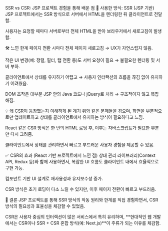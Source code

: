 SSR vs CSR: JSP 프로젝트 경험을 통해 배운 점
🧩 사용한 방식: SSR (JSP 기반)
JSP 프로젝트에서는 SSR 방식으로 서버에서 HTML을 렌더링한 뒤 클라이언트로 전달함.

사용자는 요청할 때마다 서버로부터 전체 HTML을 받아 브라우저에서 새로고침이 발생함.

🛠️ 느낀 한계
페이지 전환 시마다 전체 페이지 새로고침 → UX가 자연스럽지 않음.

작은 UI 변경(예: 정렬, 필터, 탭 전환 등)도 서버 요청이 필요 → 불필요한 렌더링 및 서버 부하.

클라이언트에서 상태를 유지하기 어렵고 → 사용자 인터랙션의 흐름을 끊김 없이 유지하기 어려웠음.

DOM 조작은 대부분 JSP 안의 Java 코드나 jQuery로 처리 → 구조적이지 않고 복잡해짐.

💡 왜 CSR이 등장했는지 이해하게 된 계기
위와 같은 문제들을 겪으며, 화면을 부분적으로만 업데이트하고 상태를 클라이언트에서 유지하는 방식이 필요하다고 느낌.

React 같은 CSR 방식은 한 번의 HTML 로딩 후, 이후는 자바스크립트가 필요한 부분만 다시 그려줌.

클라이언트에서 상태를 관리하면서 빠르고 부드러운 사용자 경험을 제공할 수 있음.

✅ CSR의 효과 (React 기반 프로젝트에서 느낀 점)
상태 관리 라이브러리(Context API, Redux 등)와 함께 사용하면서, 복잡한 UI 흐름도 클라이언트 내에서 효율적으로 구현 가능.

컴포넌트 기반 UI 설계로 재사용성과 유지보수성 증가.

CSR 방식은 초기 로딩이 다소 느릴 수 있지만, 이후 페이지 전환이 빠르고 부드러움.

📌 결론
JSP 프로젝트를 통해 SSR 방식의 작동 원리와 한계를 직접 경험하면서, CSR 방식의 필요성과 효율성을 체감할 수 있었음.

CSR은 사용자 중심의 인터랙션이 많은 서비스에서 특히 유리하며, **현대적인 웹 개발에서는 CSR이나 SSR + CSR 혼합 방식(예: Next.js)**이 주류가 되는 이유를 체감함.
